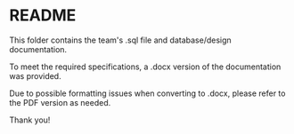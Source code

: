 # README

This folder contains the team's .sql file and database/design documentation.

To meet the required specifications, a .docx version of the documentation was provided.

Due to possible formatting issues when converting to .docx, please refer to the PDF version as needed. 

Thank you!
